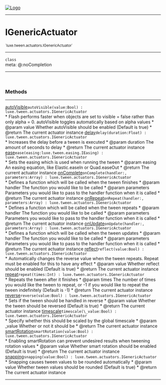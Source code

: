 
[![Logo](../../../../images/logo.png)](../../../../api/index.html)

---



<h1>IGenericActuator</h1>
<small>`luxe.tween.actuators.IGenericActuator`</small>



---

`class`
<span class="meta">
<br/>meta: @:noCompletion
</span>


---

&nbsp;
&nbsp;







<h3>Methods</h3> <hr/><span class="method apipage">
            <a name="autoVisible"><a class="lift" href="#autoVisible">autoVisible</a></a><code class="signature apipage">autoVisible(value:Bool<span></span>) : luxe.tween.actuators.IGenericActuator</code><br/><span class="small_desc_flat">* Flash performs faster when objects are set to visible = false rather than only alpha = 0. autoVisible toggles automatically based on alpha values
     * @param   value       Whether autoVisible should be enabled (Default is true)
     * @return      The current actuator instance</span>
        </span>
    <span class="method apipage">
            <a name="delay"><a class="lift" href="#delay">delay</a></a><code class="signature apipage">delay(duration:Float<span></span>) : luxe.tween.actuators.IGenericActuator</code><br/><span class="small_desc_flat">* Increases the delay before a tween is executed
     * @param   duration        The amount of seconds to delay
     * @return      The current actuator instance</span>
        </span>
    <span class="method apipage">
            <a name="ease"><a class="lift" href="#ease">ease</a></a><code class="signature apipage">ease(easing:luxe.tween.easing.IEasing<span></span>) : luxe.tween.actuators.IGenericActuator</code><br/><span class="small_desc_flat">* Sets the easing which is used when running the tween
     * @param   easing      An easing equation, like Elastic.easeIn or Quad.easeOut
     * @return      The current actuator instance</span>
        </span>
    <span class="method apipage">
            <a name="onComplete"><a class="lift" href="#onComplete">onComplete</a></a><code class="signature apipage">onComplete(handler:<span></span>, parameters:Array<span></span>) : luxe.tween.actuators.IGenericActuator</code><br/><span class="small_desc_flat">* Defines a function which will be called when the tween finishes
     * @param   handler     The function you would like to be called
     * @param   parameters      Parameters you would like to pass to the handler function when it is called
     * @return      The current actuator instance</span>
        </span>
    <span class="method apipage">
            <a name="onRepeat"><a class="lift" href="#onRepeat">onRepeat</a></a><code class="signature apipage">onRepeat(handler:<span></span>, parameters:Array<span></span>) : luxe.tween.actuators.IGenericActuator</code><br/><span class="small_desc_flat">* Defines a function which will be called when the tween repeats
     * @param   handler     The function you would like to be called
     * @param   parameters      Parameters you would like to pass to the handler function when it is called
     * @return      The current actuator instance</span>
        </span>
    <span class="method apipage">
            <a name="onUpdate"><a class="lift" href="#onUpdate">onUpdate</a></a><code class="signature apipage">onUpdate(handler:<span></span>, parameters:Array<span></span>) : luxe.tween.actuators.IGenericActuator</code><br/><span class="small_desc_flat">* Defines a function which will be called when the tween updates
     * @param   handler     The function you would like to be called
     * @param   parameters      Parameters you would like to pass to the handler function when it is called
     * @return      The current actuator instance</span>
        </span>
    <span class="method apipage">
            <a name="reflect"><a class="lift" href="#reflect">reflect</a></a><code class="signature apipage">reflect(value:Bool<span></span>) : luxe.tween.actuators.IGenericActuator</code><br/><span class="small_desc_flat">* Automatically changes the reverse value when the tween repeats. Repeat must be enabled for this to have any effect
     * @param   value       Whether reflect should be enabled (Default is true)
     * @return      The current actuator instance</span>
        </span>
    <span class="method apipage">
            <a name="repeat"><a class="lift" href="#repeat">repeat</a></a><code class="signature apipage">repeat(times:Int<span></span>) : luxe.tween.actuators.IGenericActuator</code><br/><span class="small_desc_flat">* Repeats the tween after it finishes
     * @param   times       The number of times you would like the tween to repeat, or -1 if you would like to repeat the tween indefinitely (Default is -1)
     * @return      The current actuator instance</span>
        </span>
    <span class="method apipage">
            <a name="reverse"><a class="lift" href="#reverse">reverse</a></a><code class="signature apipage">reverse(value:Bool<span></span>) : luxe.tween.actuators.IGenericActuator</code><br/><span class="small_desc_flat">* Sets if the tween should be handled in reverse
     * @param   value       Whether the tween should be reversed (Default is true)
     * @return      The current actuator instance</span>
        </span>
    <span class="method apipage">
            <a name="timescale"><a class="lift" href="#timescale">timescale</a></a><code class="signature apipage">timescale(\_value:Bool<span></span>) : luxe.tween.actuators.IGenericActuator</code><br/><span class="small_desc_flat">* Specify whether this should be scaled by the global timescale
     * @param   _value      Whether or not it should be
     * @return      The current actuator instance</span>
        </span>
    <span class="method apipage">
            <a name="smartRotation"><a class="lift" href="#smartRotation">smartRotation</a></a><code class="signature apipage">smartRotation(value:Bool<span></span>) : luxe.tween.actuators.IGenericActuator</code><br/><span class="small_desc_flat">* Enabling smartRotation can prevent undesired results when tweening rotation values
     * @param   value       Whether smart rotation should be enabled (Default is true)
     * @return      The current actuator instance</span>
        </span>
    <span class="method apipage">
            <a name="snapping"><a class="lift" href="#snapping">snapping</a></a><code class="signature apipage">snapping(value:Bool<span></span>) : luxe.tween.actuators.IGenericActuator</code><br/><span class="small_desc_flat">* Snapping causes tween values to be rounded automatically
     * @param   value       Whether tween values should be rounded (Default is true)
     * @return      The current actuator instance</span>
        </span>
    





---

&nbsp;
&nbsp;
&nbsp;
&nbsp;